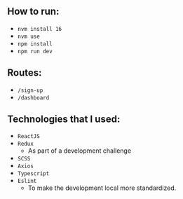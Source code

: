 ## How to run:

- `nvm install 16`
- `nvm use`
- `npm install`
- `npm run dev`

## Routes:

- `/sign-up`
- `/dashboard`

## Technologies that I used:

- `ReactJS`
- `Redux`
  - As part of a development challenge
- `SCSS`
- `Axios`
- `Typescript`
- `Eslint`
  - To make the development local more standardized.
